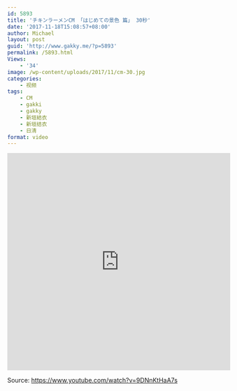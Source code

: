 ```yaml
---
id: 5893
title: 'チキンラーメンCM 「はじめての景色 篇」 30秒'
date: '2017-11-18T15:08:57+08:00'
author: Michael
layout: post
guid: 'http://www.gakky.me/?p=5893'
permalink: /5893.html
Views:
    - '34'
image: /wp-content/uploads/2017/11/cm-30.jpg
categories:
    - 视频
tags:
    - CM
    - gakki
    - gakky
    - 新垣結衣
    - 新垣结衣
    - 日清
format: video
---
```


<iframe allowfullscreen="allowfullscreen" frameborder="0" height="498" loading="lazy" src="http://player.youku.com/embed/XMzE2NjI2MjQ3Ng==" width="510"></iframe>

Source: <https://www.youtube.com/watch?v=9DNnKtHaA7s>